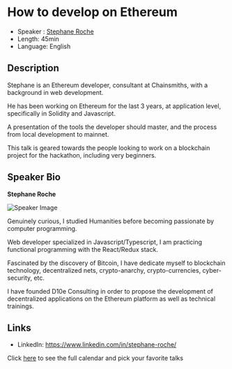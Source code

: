 How to develop on Ethereum
==========================

* Speaker   : [Stephane Roche](https://www.linkedin.com/in/stephane-roche/)
* Length: 45min
* Language: English

Description
-----------

Stephane is an Ethereum developer, consultant at Chainsmiths, with a background in web development.

He has been working on Ethereum for the last 3 years, at application level, specifically in Solidity and Javascript.

A presentation of the tools the developer should master, and the process from local development to mainnet.

This talk is geared towards the people looking to work on a blockchain project for the hackathon, including very beginners.

Speaker Bio
-----------

**Stephane Roche**

![Speaker Image](https://media.licdn.com/mpr/mpr/shrinknp_400_400/AAEAAQAAAAAAAAd1AAAAJGEwYzMwNGI5LTA0ZGMtNDlmYS1iMDc5LTYzYjgwMzRjMDJlNg.jpg)

Genuinely curious, I studied Humanities before becoming passionate by computer programming.

Web developer specialized in Javascript/Typescript, I am practicing functional programming with the React/Redux stack. 

Fascinated by the discovery of Bitcoin, I have dedicate myself to blockchain technology, decentralized nets, crypto-anarchy, crypto-currencies, cyber-security, etc. 

I have founded D10e Consulting in order to propose the development of decentralized applications on the Ethereum platform as well as technical trainings.

Links
-----

* LinkedIn: https://www.linkedin.com/in/stephane-roche/

Click [here][1] to see the full calendar and pick your favorite talks

[1]: https://pixels.camp/schedule/
